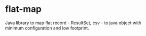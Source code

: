 flat-map
========

Java library to map flat record - ResultSet, csv - to java object with minimum configuration and low footprint.
